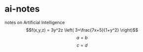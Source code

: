 <script type="text/javascript" async src="https://cdn.mathjax.org/mathjax/latest/MathJax.js?config=TeX-MML-AM_CHTML"> 
</script>
# ai-notes
notes on Artificial Intelligence
$$f(x,y,z) = 3y^2z \left( 3+\frac{7x+5}{1+y^2} \right)$$
$$a = b$$
$$c = d$$
